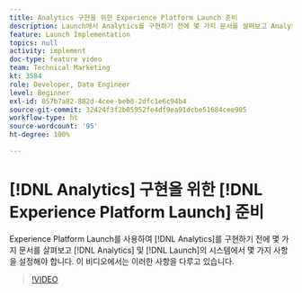 ```yaml
---
title: Analytics 구현을 위한 Experience Platform Launch 준비
description: Launch에서 Analytics를 구현하기 전에 몇 가지 문서를 살펴보고 Analytics 및 Launch의 시스템에서 몇 가지 사항을 설정해야 합니다. 이 비디오에서는 이러한 사항을 다루고 있습니다.
feature: Launch Implementation
topics: null
activity: implement
doc-type: feature video
team: Technical Marketing
kt: 3584
role: Developer, Data Engineer
level: Beginner
exl-id: 057b7a82-882d-4cee-beb0-2dfc1e6c94b4
source-git-commit: 32424f3f2b05952fe4df9ea91dcbe51684cee905
workflow-type: ht
source-wordcount: '95'
ht-degree: 100%

---
```


# [!DNL Analytics] 구현을 위한 [!DNL Experience Platform Launch] 준비

Experience Platform Launch를 사용하여 [!DNL Analytics]를 구현하기 전에 몇 가지 문서를 살펴보고 [!DNL Analytics] 및 [!DNL Launch]의 시스템에서 몇 가지 사항을 설정해야 합니다. 이 비디오에서는 이러한 사항을 다루고 있습니다.

>[!VIDEO](https://video.tv.adobe.com/v/28752/?quality=12)
